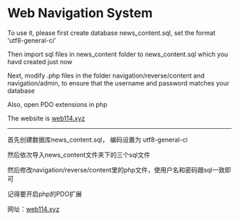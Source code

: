 Web Navigation System
====
To use it, please first create database news_content.sql, set the format 'utf8-general-ci'

Then import sql files in news_content folder to news_content.sql which you havd created just now

Next, modify .php files in the folder navigation/reverse/content and navigation/admin, to ensure that the username and password matches your database

Also, open PDO extensions in php

The website is [web114.xyz](https://web114.xyz)

****

首先创建数据库news_content.sql， 编码设置为 utf8-general-ci

然后依次导入news_content文件夹下的三个sql文件

然后修改navigation/reverse/content里的php文件，使用户名和密码跟sql一致即可

记得要开启php的PDO扩展

网址：[web114.xyz](https://web114.xyz)
